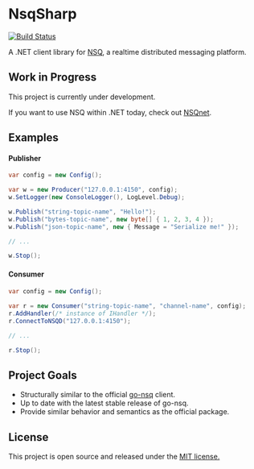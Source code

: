 NsqSharp
========

[![Build Status](https://travis-ci.org/judwhite/NsqSharp.svg?branch=master)](https://travis-ci.org/judwhite/NsqSharp)

A .NET client library for [NSQ](https://github.com/bitly/nsq), a realtime distributed messaging platform.

## Work in Progress

This project is currently under development.

If you want to use NSQ within .NET today, check out [NSQnet](https://github.com/ClothesHorse/NSQnet).

## Examples

#### Publisher

```C#
var config = new Config();

var w = new Producer("127.0.0.1:4150", config);
w.SetLogger(new ConsoleLogger(), LogLevel.Debug);

w.Publish("string-topic-name", "Hello!");
w.Publish("bytes-topic-name", new byte[] { 1, 2, 3, 4 });
w.Publish("json-topic-name", new { Message = "Serialize me!" });

// ...

w.Stop();
```

#### Consumer

```C#
var config = new Config();
            
var r = new Consumer("string-topic-name", "channel-name", config);
r.AddHandler(/* instance of IHandler */);
r.ConnectToNSQD("127.0.0.1:4150");

// ...

r.Stop();
```

## Project Goals
- Structurally similar to the official [go-nsq](https://github.com/bitly/go-nsq) client.
- Up to date with the latest stable release of go-nsq.
- Provide similar behavior and semantics as the official package.

## License

This project is open source and released under the [MIT license.](LICENSE)
